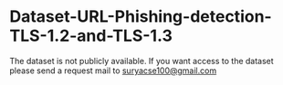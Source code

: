 # Dataset-URL-Phishing-detection-TLS-1.2-and-TLS-1.3
The dataset is not publicly available. 
If you want access to the dataset please send a request mail to suryacse100@gmail.com
